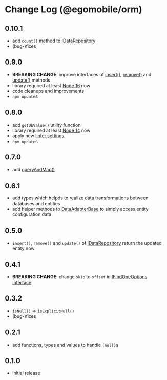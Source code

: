 # Change Log (@egomobile/orm)

## 0.10.1

- add `count()` method to [IDataRepository](https://egomobile.github.io/node-orm/interfaces/IDataRepository.html)
- (bug-)fixes

## 0.9.0

- **BREAKING CHANGE**: improve interfaces of [insert()](https://egomobile.github.io/node-orm/interfaces/IDataRepository.html#insert), [remove()](https://egomobile.github.io/node-orm/interfaces/IDataRepository.html#remove) and [update()](https://egomobile.github.io/node-orm/interfaces/IDataRepository.html#update) methods
- library required at least [Node 16](https://nodejs.org/en/blog/release/v16.0.0/) now
- code cleanups and improvements
- `npm update`s

## 0.8.0

- add `getDbValue()` utility function
- library required at least [Node 14](https://nodejs.org/en/blog/release/v14.0.0/) now
- apply new [linter settings](https://github.com/egomobile/eslint-config-ego)
- `npm update`s

## 0.7.0

- add [queryAndMap()](https://egomobile.github.io/node-orm/interfaces/IDataRepository.html#queryAndMap)

## 0.6.1

- add types which helpds to realize data transformations between databases and entities
- add helper methods to [DataAdapterBase](https://egomobile.github.io/node-orm/classes/DataAdapterBase.html) to simply access entity configuration data

## 0.5.0

- `insert()`, `remove()` and `update()` of [IDataRepository](https://egomobile.github.io/node-orm/interfaces/IDataRepository.html) return the updated entity now

## 0.4.1

- **BREAKING CHANGE**: change `skip` to `offset` in [IFindOneOptions interface](https://egomobile.github.io/node-orm/interfaces/IFindOneOptions.html)

## 0.3.2

- `isNull()` => `isExplicitNull()`
- (bug-)fixes

## 0.2.1

- add functions, types and values to handle `(null)`s

## 0.1.0

- initial release
